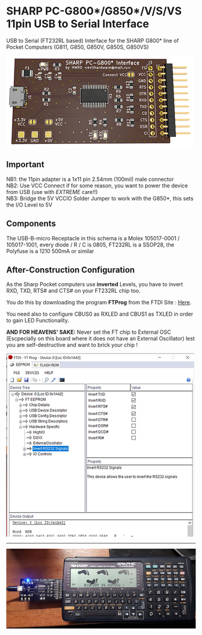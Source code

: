 # SHARP PC-G800*/G850*/V/S/VS 11pin USB to Serial Interface
USB to Serial (FT232RL based) Interface for the SHARP G800* line of Pocket Computers (G811, G850, G850V, G850S, G850VS)

![Sharp PC-G850* Adapter](img/g850_small.png)

## Important
NB1: the 11pin adapter is a 1x11 pin 2.54mm (100mil) male connector<br>
NB2: Use VCC Connect if for some reason, you want to power the device from USB (use with *EXTREME* care!!)<br>
NB3: Bridge the 5V VCCIO Solder Jumper to work with the G850*, this sets the I/O Level to 5V<br>

## Components

The USB-B-micro Receptacle in this schema is a Molex 105017-0001 / 105017-1001, every diode / R / C is 0805, FT232RL is a SSOP28, the Polyfuse is a 1210 500mA or similar

## After-Construction Configuration

As the Sharp Pocket computers use <b>inverted</b> Levels, you have to invert RXD, TXD, RTS# and CTS# on your FT232RL chip too.

You do this by downloading the program <b>FTProg</b> from the FTDI Site :  <a href="https://www.ftdichip.com/Support/Utilities.htm#FT_PROG">Here</a>.

You need also to configure CBUS0 as RXLED and CBUS1 as TXLED in order to gain LED Functionality.

<b> AND FOR HEAVENS' SAKE:</b> Never set the FT chip to External OSC (Escpecially on this board where it does not have an External Oscillator) lest you are self-destructive and want to brick your chip !

![ftprog](img/ftprog.jpg)

-------------------------

![Sharp PC-G850* Adapter](img/bigfoot.jpg)
